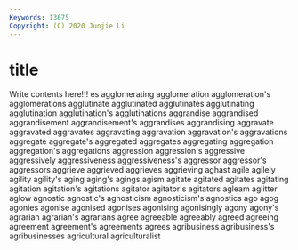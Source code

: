 ```yaml
---
Keywords: 13675
Copyright: (C) 2020 Junjie Li
---
```


# title

Write contents here!!!
es 
agglomerating
agglomeration 
agglomeration's 
agglomerations 
agglutinate 
agglutinated 
agglutinates 
agglutinating 
agglutination 
agglutination's 
agglutinations
aggrandise 
aggrandised 
aggrandisement 
aggrandisement's 
aggrandises 
aggrandising 
aggravate 
aggravated 
aggravates 
aggravating
aggravation 
aggravation's 
aggravations 
aggregate 
aggregate's 
aggregated 
aggregates 
aggregating 
aggregation 
aggregation's
aggregations 
aggression 
aggression's 
aggressive 
aggressively 
aggressiveness 
aggressiveness's 
aggressor 
aggressor's 
aggressors
aggrieve 
aggrieved 
aggrieves 
aggrieving 
aghast 
agile 
agilely 
agility 
agility's 
aging
aging's 
agings 
agism 
agitate 
agitated 
agitates 
agitating 
agitation 
agitation's 
agitations
agitator 
agitator's 
agitators 
agleam 
aglitter 
aglow 
agnostic 
agnostic's 
agnosticism 
agnosticism's
agnostics 
ago 
agog 
agonies 
agonise 
agonised 
agonises 
agonising 
agonisingly 
agony
agony's 
agrarian 
agrarian's 
agrarians 
agree 
agreeable 
agreeably 
agreed 
agreeing 
agreement
agreement's 
agreements 
agrees 
agribusiness 
agribusiness's 
agribusinesses 
agricultural 
agriculturalist 
